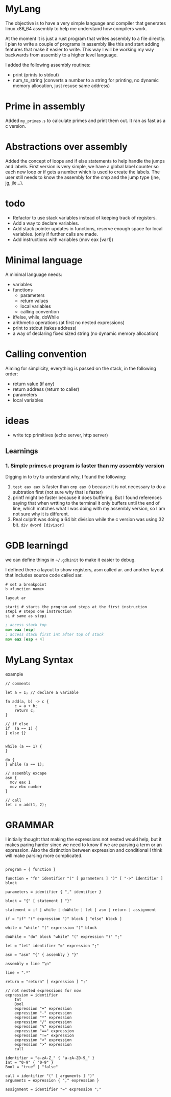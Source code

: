 
# MyLang

The objective is to have a very simple language and compiler that generates linux x86_64 assembly to help me
understand how compilers work.


At the moment it is just a rust program that writes assembly to a file directly.
I plan to write a couple of programs in assembly like this and start adding features that make it easier to write.
This way I will be working my way backwards from assembly to a higher level language.


I added the following assembly routines:
- print (prints to stdout)
- num_to_string (converts a number to a string for printing, no dynamic memory allocation, just resuse same address)

# Prime in assembly

Added `my_primes.s` to calculate primes and print them out. It ran as fast as a c version.

# Abstractions over assembly

Added the concept of loops and if else statements to help handle the jumps and labels.
First version is very simple, we have a global label counter so each new loop or if gets a number
which is used to create the labels.
The user still needs to know the assembly for the cmp and the jump type (jne, jg, jle...).

# todo
- Refactor to use stack variables instead of keeping track of registers.
- Add a way to declare variables.
- Add stack pointer updates in functions, reserve enough space for local variables. (only if further calls are made.
- Add instructions with variables (mov eax [var1])


# Minimal language

A minimal language needs:
- variables
- functions
	- parameters
	- return values
	- local variables
	- calling convention
- if/else, while, doWhile
- arithmetic operations (at first no nested expressions)
- print to stdout (takes address)
- a way of declaring fixed sized string (no dynamic memory allocation)

# Calling convention

Aiming for simplicity, everything is passed on the stack, in the following order:
- return value  (if any)
- return address (return to caller)
- parameters
- local variables


# ideas
- write tcp primitives (echo server, http server)

## Learnings

### 1. Simple primes.c program is faster than my assembly version

Digging in to try to understand why, I found the following:


1. `test eax eax` is faster than `cmp eax 0` because it is not necessary to do a subtration first (not sure why that is faster)
2. printf might be faster because it does buffering.
	But I found references saying that when wrtting to the terminal it only buffers until the end of line, which matches what I was doing with my assembly version, so I am not sure why it is different.
3. Real culprit was doing a 64 bit division while the c version was using 32 bit. `div dword [divisor]`


# GDB learningd

we can define things in `~/.gdbinit` to make it easier to debug.

I defined there a layout to show registers, asm called ar.
and another layout that includes source code called sar.

```gdb
# set a breakpoint
b <function name>

layout ar

starti # starts the program and stops at the first instruction
stepi # steps one instruction
si # same as stepi
```

```asm
; access stack top
mov eax [esp]
; access stack first int after top of stack
mov eax [esp + 4]
```


# MyLang Syntax

example

```
// comments

let a = 1; // declare a variable

fn add(a, b) -> c {
	c = a + b;
	return c;
}

// if else
if  (a == 1) {
} else {}


while (a == 1) {
}

do {
} while (a == 1);

// assembly excape
asm {
  mov eax 1
  mov ebx number
}

// call
let c = add(1, 2);
```

# GRAMMAR

I initially thought that making the expressions not nested would help, but it makes paring
harder since we need to know if we are parsing a term or an expression. Also
the distinction between expression and conditional I think will make parsing more complicated.

```

program = { function }

function = "fn" identifier "(" [ parameters ] ")" [ "->" identifier ] block

parameters = identifier { "," identifier } 

block = "{" [ statement ] "}"

statement = if | while | doWhile | let | asm | return | assignment

if = "if" "(" expression ")" block [ "else" block ]

while = "while" "(" expression ")" block

doWhile = "do" block "while" "(" expression ")" ";"

let = "let" identifier "=" expression ";"

asm = "asm" "{" { assembly } "}"

assembly = line "\n"

line = ".*"

return = "return" [ expression ] ";"

// not nested expressions for now
expression = identifier	
	Int	
	Bool
	expression "+" expression
	expression "-" expression
	expression "*" expression
	expression "/" expression
	expression "%" expression
	expression "==" expression
	expression "!=" expression
	expression "<" expression
	expression ">" expression
	call

identifier = "a-zA-Z_" { "a-zA-Z0-9_" }
Int = "0-9" { "0-9" }
Bool = "true" | "false"

call = identifier "(" [ arguments ] ")"
arguments = expression { "," expression }

assignment = identifier "=" expression ";"
```

